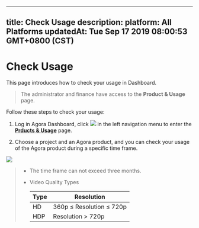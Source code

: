 
---
title: Check Usage
description: 
platform: All Platforms
updatedAt: Tue Sep 17 2019 08:00:53 GMT+0800 (CST)
---
# Check Usage
This page introduces how to check your usage in Dashboard.

> The administrator and finance have access to the **Product & Usage** page.

Follow these steps to check your usage:

1. Log in Agora Dashboard, click ![](https://web-cdn.agora.io/docs-files/1551250582235) in the left navigation menu to enter the [**Prducts & Usage**](https://dashboard.agora.io/duration) page.

2. Choose a project and an Agora product, and you can check your usage of the Agora product during a specific time frame.

![](https://web-cdn.agora.io/docs-files/1567413138490)

>- The time frame can not exceed three months.
>
>- Video Quality Types
>	
>	| Type | Resolution               |
>	| ---- | ------------------------ |
>	| HD   | 360p ≤ Resolution ≤ 720p |
>	| HDP  | Resolution > 720p        |
